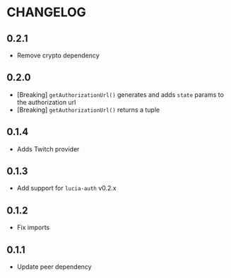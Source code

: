 # CHANGELOG

## 0.2.1

- Remove crypto dependency

## 0.2.0

- [Breaking] `getAuthorizationUrl()` generates and adds `state` params to the authorization url
- [Breaking] `getAuthorizationUrl()` returns a tuple

## 0.1.4

- Adds Twitch provider

## 0.1.3

- Add support for `lucia-auth` v0.2.x

## 0.1.2

- Fix imports

## 0.1.1

- Update peer dependency